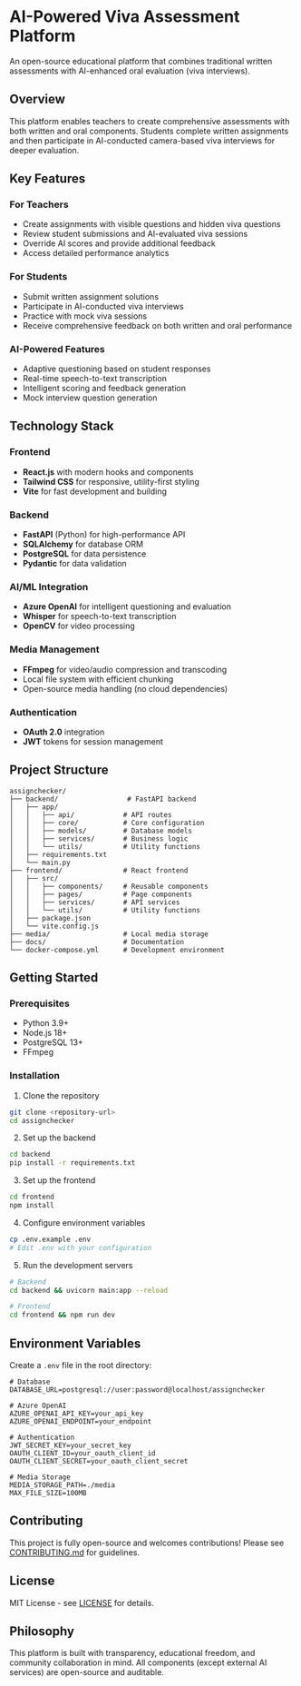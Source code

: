 # AI-Powered Viva Assessment Platform

An open-source educational platform that combines traditional written assessments with AI-enhanced oral evaluation (viva interviews).

## Overview

This platform enables teachers to create comprehensive assessments with both written and oral components. Students complete written assignments and then participate in AI-conducted camera-based viva interviews for deeper evaluation.

## Key Features

### For Teachers
- Create assignments with visible questions and hidden viva questions
- Review student submissions and AI-evaluated viva sessions
- Override AI scores and provide additional feedback
- Access detailed performance analytics

### For Students
- Submit written assignment solutions
- Participate in AI-conducted viva interviews
- Practice with mock viva sessions
- Receive comprehensive feedback on both written and oral performance

### AI-Powered Features
- Adaptive questioning based on student responses
- Real-time speech-to-text transcription
- Intelligent scoring and feedback generation
- Mock interview question generation

## Technology Stack

### Frontend
- **React.js** with modern hooks and components
- **Tailwind CSS** for responsive, utility-first styling
- **Vite** for fast development and building

### Backend
- **FastAPI** (Python) for high-performance API
- **SQLAlchemy** for database ORM
- **PostgreSQL** for data persistence
- **Pydantic** for data validation

### AI/ML Integration
- **Azure OpenAI** for intelligent questioning and evaluation
- **Whisper** for speech-to-text transcription
- **OpenCV** for video processing

### Media Management
- **FFmpeg** for video/audio compression and transcoding
- Local file system with efficient chunking
- Open-source media handling (no cloud dependencies)

### Authentication
- **OAuth 2.0** integration
- **JWT** tokens for session management

## Project Structure

```
assignchecker/
├── backend/                 # FastAPI backend
│   ├── app/
│   │   ├── api/            # API routes
│   │   ├── core/           # Core configuration
│   │   ├── models/         # Database models
│   │   ├── services/       # Business logic
│   │   └── utils/          # Utility functions
│   ├── requirements.txt
│   └── main.py
├── frontend/               # React frontend
│   ├── src/
│   │   ├── components/     # Reusable components
│   │   ├── pages/          # Page components
│   │   ├── services/       # API services
│   │   └── utils/          # Utility functions
│   ├── package.json
│   └── vite.config.js
├── media/                  # Local media storage
├── docs/                   # Documentation
└── docker-compose.yml      # Development environment
```

## Getting Started

### Prerequisites
- Python 3.9+
- Node.js 18+
- PostgreSQL 13+
- FFmpeg

### Installation

1. Clone the repository
```bash
git clone <repository-url>
cd assignchecker
```

2. Set up the backend
```bash
cd backend
pip install -r requirements.txt
```

3. Set up the frontend
```bash
cd frontend
npm install
```

4. Configure environment variables
```bash
cp .env.example .env
# Edit .env with your configuration
```

5. Run the development servers
```bash
# Backend
cd backend && uvicorn main:app --reload

# Frontend
cd frontend && npm run dev
```

## Environment Variables

Create a `.env` file in the root directory:

```env
# Database
DATABASE_URL=postgresql://user:password@localhost/assignchecker

# Azure OpenAI
AZURE_OPENAI_API_KEY=your_api_key
AZURE_OPENAI_ENDPOINT=your_endpoint

# Authentication
JWT_SECRET_KEY=your_secret_key
OAUTH_CLIENT_ID=your_oauth_client_id
OAUTH_CLIENT_SECRET=your_oauth_client_secret

# Media Storage
MEDIA_STORAGE_PATH=./media
MAX_FILE_SIZE=100MB
```

## Contributing

This project is fully open-source and welcomes contributions! Please see [CONTRIBUTING.md](CONTRIBUTING.md) for guidelines.

## License

MIT License - see [LICENSE](LICENSE) for details.

## Philosophy

This platform is built with transparency, educational freedom, and community collaboration in mind. All components (except external AI services) are open-source and auditable.
